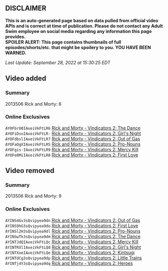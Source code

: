 ## DISCLAIMER
**This is an auto-generated page based on data pulled from official video APIs and is correct at time of publication. Please do not contact any Adult Swim employee on social media regarding any information this page provides.**  
**SPOILER ALERT: This page contains thumbnails of full episodes/shorts/etc. that might be spoilery to you. YOU HAVE BEEN WARNED.**  

_Last Update: September 28, 2022 at 15:30:25 EDT_
## Video added
### Summary
2013506 Rick and Morty: 6  
### Online Exclusives
`AYOFbrU0IAxeiVkFtLR6` [Rick and Morty - Vindicators 2: The Dance](https://www.adultswim.com/videos/rick-and-morty/vindicators-2-the-dance)  
`AYOFiDsoIAxeiVkFtLR-` [Rick and Morty - Vindicators 2: Girl's Night](https://www.adultswim.com/videos/rick-and-morty/vindicators-2-girls-night)  
`AYOFdbslIAxeiVkFtLR7` [Rick and Morty - Vindicators 2: Out of Gas](https://www.adultswim.com/videos/rick-and-morty/vindicators-2-out-of-gas)  
`AYOFaOgXIAxeiVkFtLR5` [Rick and Morty - Vindicators 2: Pro-Nouns](https://www.adultswim.com/videos/rick-and-morty/vindicators-2-pro-nouns)  
`AYOFgis-IAxeiVkFtLR9` [Rick and Morty - Vindicators 2: Mercy Kill](https://www.adultswim.com/videos/rick-and-morty/vindicators-2-mercy-kill)  
`AYOFe8MiIAxeiVkFtLR8` [Rick and Morty - Vindicators 2: First Love](https://www.adultswim.com/videos/rick-and-morty/vindicators-2-first-love)  
## Video removed
### Summary
2013506 Rick and Morty: 9  
### Online Exclusives
`AYINS4Gv3sQvipyea9dn` [Rick and Morty - Vindicators 2: Out of Gas](https://www.adultswim.com/videos/rick-and-morty/vindicators-2-out-of-gas)  
`AYINS9hG3sQvipyea9do` [Rick and Morty - Vindicators 2: First Love](https://www.adultswim.com/videos/rick-and-morty/vindicators-2-first-love)  
`AYINSl2H3sQvipyea9dl` [Rick and Morty - Vindicators 2: Pro-Nouns](https://www.adultswim.com/videos/rick-and-morty/vindicators-2-pro-nouns)  
`AYINSwTk3sQvipyea9dm` [Rick and Morty - Vindicators 2: The Dance](https://www.adultswim.com/videos/rick-and-morty/vindicators-2-the-dance)  
`AYINTJdQIAxeiVkFtLQc` [Rick and Morty - Vindicators 2: Mercy Kill](https://www.adultswim.com/videos/rick-and-morty/vindicators-2-mercy-kill)  
`AYINTRXlIAxeiVkFtLQd` [Rick and Morty - Vindicators 2: Girl's Night](https://www.adultswim.com/videos/rick-and-morty/vindicators-2-girls-night)  
`AYINTXoeIAxeiVkFtLQe` [Rick and Morty - Vindicators 2: Kintsugi](https://www.adultswim.com/videos/rick-and-morty/vindicators-2-kintsugi)  
`AYINTdCg3sQvipyea9dp` [Rick and Morty - Vindicators 2: Little Trains](https://www.adultswim.com/videos/rick-and-morty/vindicators-2-little-trains)  
`AYINTj4Y3sQvipyea9dq` [Rick and Morty - Vindicators 2: Heroes](https://www.adultswim.com/videos/rick-and-morty/vindicators-2-heroes)  
